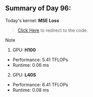 ## Summary of Day 96:

Today's kernel: **MSE Loss**

> [Click Here](./mse_loss.cu) to redirect to the code.

> [!note]
> 1. GPU: **H100**
>   - Performance: $5.41 \text{ TFLOPs}$
>   - Runtime: $0.06 \text{ ms}$
> 2. GPU: **L40S**
>   - Performance: $6.41 \text{ TFLOPs}$
>   - Runtime: $0.08 \text{ ms}$

